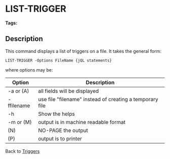 # LIST-TRIGGER

<PageHeader />

**Tags:**
<badge text='triggers in jbc' vertical='middle' />

## Description

This command displays a list of triggers on a file. It takes the general form:

```
LIST-TRIGGER -Options FileName {jQL statements}
```

where options may be:


| Option | Description |
| --- | --- |
| -a or (A) | all fields will be displayed |
| -ffilename | use file "filename" instead of creating a temporary file |
| -h | Show the helps |
| -m or (M) | output is in machine readable format |
| (N) | NO-PAGE the output |
| (P) | output is to printer |

Back to [Triggers](./../README.md)

<PageFooter />
